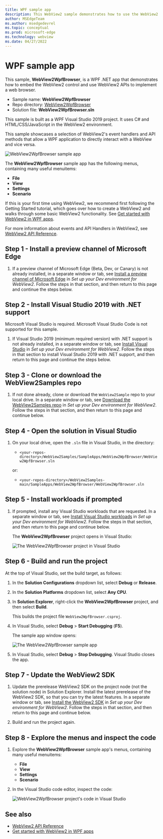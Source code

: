 ```yaml
---
title: WPF sample app
description: This WebView2 sample demonstrates how to use the WebView2 control and WebView2 APIs to implement a web browser in a WPF .NET app.
author: MSEdgeTeam
ms.author: msedgedevrel
ms.topic: conceptual
ms.prod: microsoft-edge
ms.technology: webview
ms.date: 04/27/2022
---
```

# WPF sample app

<!-- todo: paste/merge into here from corresp Readme https://github.com/MicrosoftEdge/WebView2Samples/pull/140/files -->

This sample, **WebView2WpfBrowser**, is a WPF .NET app that demonstrates how to embed the WebView2 control and use WebView2 APIs to implement a web browser.

*  Sample name: **WebView2WpfBrowser**
*  Repo directory: [WebView2WpfBrowser](https://github.com/MicrosoftEdge/WebView2Samples/tree/main/SampleApps/WebView2WpfBrowser)
*  Solution file: **WebView2WpfBrowser.sln**

This sample is built as a WPF Visual Studio 2019 project.  It uses C# and HTML/CSS/JavaScript in the WebView2 environment.

This sample showcases a selection of WebView2's event handlers and API methods that allow a WPF application to directly interact with a WebView and vice versa.

![WebView2WpfBrowser sample app](media/webview2wpfbrowser-sample-app.png)

The **WebView2WpfBrowser** sample app has the following menus, containing many useful menuitems:
*  **File**
*  **View**
*  **Settings**
*  **Scenario**

If this is your first time using WebView2, we recommend first following the Getting Started tutorial, which goes over how to create a WebView2 and walks through some basic WebView2 functionality.  See [Get started with WebView2 in WPF apps](../get-started/wpf.md).

For more information about events and API Handlers in WebView2, see [WebView2 API Reference](/microsoft-edge/webview2/webview2-api-reference).


<!-- ====================================================================== -->
## Step 1 - Install a preview channel of Microsoft Edge

1. If a preview channel of Microsoft Edge (Beta, Dev, or Canary) is not already installed, in a separate window or tab, see [Install a preview channel of Microsoft Edge](../how-to/machine-setup.md#install-a-preview-channel-of-microsoft-edge) in _Set up your Dev environment for WebView2_.  Follow the steps in that section, and then return to this page and continue the steps below.


<!-- ====================================================================== -->
## Step 2 - Install Visual Studio 2019 with .NET support

Microsoft Visual Studio is required.  Microsoft Visual Studio Code is not supported for this sample.

1. If Visual Studio 2019 (minimum required version) with .NET support is not already installed, in a separate window or tab, see [Install Visual Studio](../how-to/machine-setup.md#install-visual-studio) in _Set up your Dev environment for WebView2_.  Follow the steps in that section to install Visual Studio 2019 with .NET support, and then return to this page and continue the steps below.
<!-- could show selecting .NET support -->


<!-- ====================================================================== -->
## Step 3 - Clone or download the WebView2Samples repo

1. If not done already, clone or download the `WebView2Sample` repo to your local drive.  In a separate window or tab, see [Download the WebView2Samples repo](../how-to/machine-setup.md#download-the-webview2samples-repo) in _Set up your Dev environment for WebView2_.  Follow the steps in that section, and then return to this page and continue below.


<!-- ====================================================================== -->
## Step 4 - Open the solution in Visual Studio

1. On your local drive, open the `.sln` file in Visual Studio, in the directory:

   *  `<your-repos-directory>/WebView2Samples/SampleApps/WebView2WpfBrowser/WebView2WpfBrowser.sln`

   or:

   *  `<your-repos-directory>/WebView2Samples-main/SampleApps/WebView2WpfBrowser/WebView2WpfBrowser.sln`


<!-- ====================================================================== -->
## Step 5 - Install workloads if prompted

1. If prompted, install any Visual Studio workloads that are requested.  In a separate window or tab, see [Install Visual Studio workloads](../how-to/machine-setup.md#install-visual-studio-workloads) in _Set up your Dev environment for WebView2_.  Follow the steps in that section, and then return to this page and continue below.

   The **WebView2WpfBrowser** project opens in Visual Studio:

   ![The WebView2WpfBrowser project in Visual Studio](media/webview2wpfbrowser-project-opened.png)


<!-- ====================================================================== -->
## Step 6 - Build and run the project

At the top of Visual Studio, set the build target, as follows:

1. In the **Solution Configurations** dropdown list, select **Debug** or **Release**.

1. In the **Solution Platforms** dropdown list, select **Any CPU**.

1. In **Solution Explorer**, right-click the **WebView2WpfBrowser** project, and then select **Build**.

   This builds the project file `WebView2WpfBrowser.csproj`.

1. In Visual Studio, select **Debug** > **Start Debugging** (**F5**).

   The sample app window opens:

   ![The WebView2WpfBrowser sample app](media/webview2wpfbrowser-sample-app.png)

1. In Visual Studio, select **Debug** > **Stop Debugging**.  Visual Studio closes the app.


<!-- ====================================================================== -->
## Step 7 - Update the WebView2 SDK

1. Update the prerelease WebView2 SDK on the project node (not the solution node) in Solution Explorer.  Install the latest prerelease of the WebView2 SDK, so that you can try the latest features.  In a separate window or tab, see [Install the WebView2 SDK](../how-to/machine-setup.md#install-the-webview2-sdk) in _Set up your Dev environment for WebView2_.  Follow the steps in that section, and then return to this page and continue below.

1. Build and run the project again.


<!-- ====================================================================== -->
## Step 8 - Explore the menus and inspect the code

1. Explore the **WebView2WpfBrowser** sample app's menus, containing many useful menuitems:
   *  **File**
   *  **View**
   *  **Settings**
   *  **Scenario**
   
1. In the Visual Studio code editor, inspect the code:

   ![WebView2WpfBrowser project's code in Visual Studio](media/webview2wpfbrowser-code.png)


<!-- ====================================================================== -->
## See also

* [WebView2 API Reference](../webview2-api-reference.md)
* [Get started with WebView2 in WPF apps](../get-started/wpf.md)
